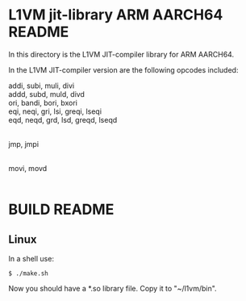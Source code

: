 L1VM jit-library ARM AARCH64 README
===================================
In this directory is the L1VM JIT-compiler library for ARM AARCH64.

In the L1VM JIT-compiler version are the following opcodes included:

addi, subi, muli, divi <br>
addd, subd, muld, divd <br>
ori, bandi, bori, bxori <br>
eqi, neqi, gri, lsi, greqi, lseqi <br>
eqd, neqd, grd, lsd, greqd, lseqd <br><br>

jmp, jmpi <br><br>

movi, movd <br><br>


BUILD README
============
Linux
-----
In a shell use:

```
$ ./make.sh
```

Now you should have a *.so library file. Copy it to "~/l1vm/bin".

